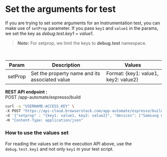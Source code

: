 # Set the arguments for test

If you are trying to set some arguments for an Instrumentation test, you can make use of `setProp` parameter. If you pass `key1` and `value1` in the params, we set the key as *debug.test.key1 = value1*.
> **Note:** For setprop, we limit the keys to **debug.test** namespace.

<br>

| Param       | Description                                    | Values                      |
|-------------|----------------------------------------------- | ------------------------|
| setProp     | Set the property name and its associated value | Format: {key1: value1, key2: value2}                         |  

**REST API endpoint :**
<br>
POST /app-automate/espresso/build
```bash
curl -u "USERNAME:ACCESS_KEY" \
-X POST "https://api-cloud.browserstack.com/app-automate/espresso/build" \
-d '{"setprop" : "{key1: value1, key2: value2}", "devices": ["Samsung Galaxy S8-7.0"], "app": "bs://f7c874f21852ba57957a3fdc33f47514288c4ba4", "testSuite": "bs://e994db8333e32a5863938666c3c3491e778352ff"}' \
-H "Content-Type: application/json" 
```

### How to use the values set
For reading the values set in the execution API above, use the `debug.test.key1` and not only `key1` in your test script.




